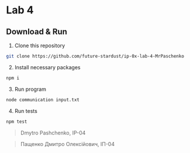# Lab 4

## Download & Run

1. Clone this repository

```bash
git clone https://github.com/future-stardust/ip-0x-lab-4-MrPaschenko
```

2. Install necessary packages

```bash
npm i
```

3. Run program

```bash
node communication input.txt
```

4. Run tests

```bash
npm test
```

>Dmytro Pashchenko, IP-04

>Пащенко Дмитро Олексійович, ІП-04
